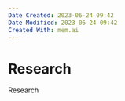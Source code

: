 ```yaml
---
Date Created: 2023-06-24 09:42
Date Modified: 2023-06-24 09:42
Created With: mem.ai
---
```


# Research

Research
